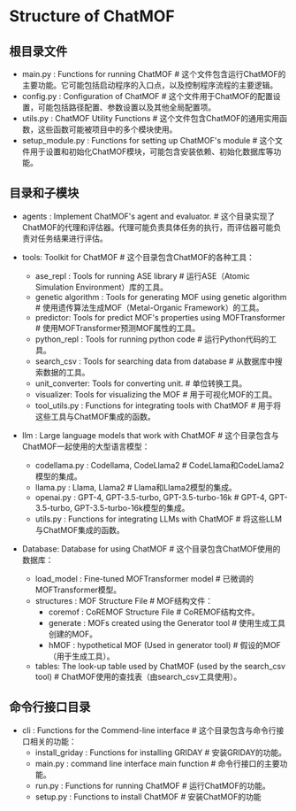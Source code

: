 # Structure of ChatMOF

## 根目录文件
- main.py : Functions for running ChatMOF # 这个文件包含运行ChatMOF的主要功能。它可能包括启动程序的入口点，以及控制程序流程的主要逻辑。
- config.py : Configuration of ChatMOF # 这个文件用于ChatMOF的配置设置，可能包括路径配置、参数设置以及其他全局配置项。
- utils.py : ChatMOF Utility Functions # 这个文件包含ChatMOF的通用实用函数，这些函数可能被项目中的多个模块使用。
- setup_module.py : Functions for setting up ChatMOF's module # 这个文件用于设置和初始化ChatMOF模块，可能包含安装依赖、初始化数据库等功能。

## 目录和子模块
- agents : Implement ChatMOF's agent and evaluator. # 这个目录实现了ChatMOF的代理和评估器。代理可能负责具体任务的执行，而评估器可能负责对任务结果进行评估。

- tools: Toolkit for ChatMOF # 这个目录包含ChatMOF的各种工具：
  - ase_repl : Tools for running ASE library # 运行ASE（Atomic Simulation Environment）库的工具。
  - genetic algorithm : Tools for generating MOF using genetic algorithm # 使用遗传算法生成MOF（Metal-Organic Framework）的工具。
  - predictor: Tools for predict MOF's properties using MOFTransformer # 使用MOFTransformer预测MOF属性的工具。
  - python_repl : Tools for running python code # 运行Python代码的工具。
  - search_csv : Tools for searching data from database # 从数据库中搜索数据的工具。
  - unit_converter: Tools for converting unit. # 单位转换工具。
  - visualizer: Tools for visualizing the MOF # 用于可视化MOF的工具。
  - tool_utils.py : Functions for integrating tools with ChatMOF # 用于将这些工具与ChatMOF集成的函数。

- llm : Large language models that work with ChatMOF # 这个目录包含与ChatMOF一起使用的大型语言模型：
  - codellama.py : Codellama, CodeLlama2 # CodeLlama和CodeLlama2模型的集成。
  - llama.py : Llama, Llama2 # Llama和Llama2模型的集成。
  - openai.py : GPT-4, GPT-3.5-turbo, GPT-3.5-turbo-16k # GPT-4, GPT-3.5-turbo, GPT-3.5-turbo-16k模型的集成。
  - utils.py : Functions for integrating LLMs with ChatMOF # 将这些LLM与ChatMOF集成的函数。

- Database: Database for using ChatMOF # 这个目录包含ChatMOF使用的数据库：
  - load_model : Fine-tuned MOFTransformer model # 已微调的MOFTransformer模型。
  - structures : MOF Structure File # MOF结构文件：
    - coremof : CoREMOF Structure File # CoREMOF结构文件。
    - generate : MOFs created using the Generator tool # 使用生成工具创建的MOF。
    - hMOF : hypothetical MOF (Used in generator tool) # 假设的MOF（用于生成工具）。
  - tables: The look-up table used by ChatMOF (used by the search_csv tool) # ChatMOF使用的查找表（由search_csv工具使用）。

## 命令行接口目录
- cli : Functions for the Commend-line interface # 这个目录包含与命令行接口相关的功能：
  - install_griday : Functions for installing GRIDAY # 安装GRIDAY的功能。
  - main.py : command line interface main function # 命令行接口的主要功能。
  - run.py : Functions for running ChatMOF # 运行ChatMOF的功能。
  - setup.py : Functions to install ChatMOF # 安装ChatMOF的功能
